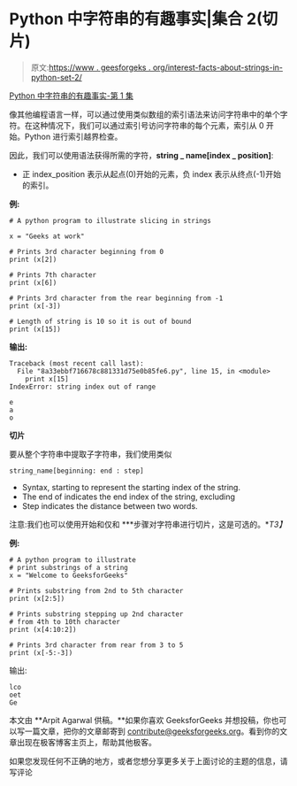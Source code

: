 # Python 中字符串的有趣事实|集合 2(切片)

> 原文:[https://www . geesforgeks . org/interest-facts-about-strings-in-python-set-2/](https://www.geeksforgeeks.org/interesting-facts-about-strings-in-python-set-2/)

[Python 中字符串的有趣事实-第 1 集](https://www.geeksforgeeks.org/interesting-facts-about-strings-in-python-set-1/)

像其他编程语言一样，可以通过使用类似数组的索引语法来访问字符串中的单个字符。在这种情况下，我们可以通过索引号访问字符串的每个元素，索引从 0 开始。Python 进行索引越界检查。

因此，我们可以使用语法获得所需的字符，**string _ name[index _ position]**:

*   正 index_position 表示从起点(0)开始的元素，负 index 表示从终点(-1)开始的索引。

**例:**

```
# A python program to illustrate slicing in strings 

x = "Geeks at work"

# Prints 3rd character beginning from 0 
print (x[2]) 

# Prints 7th character 
print (x[6]) 

# Prints 3rd character from the rear beginning from -1 
print (x[-3]) 

# Length of string is 10 so it is out of bound 
print (x[15]) 
```

**输出:**

```
Traceback (most recent call last):
  File "8a33ebbf716678c881331d75e0b85fe6.py", line 15, in <module>
    print x[15] 
IndexError: string index out of range
```

```
e
a
o
```

**切片**

要从整个字符串中提取子字符串，我们使用类似

```
string_name[beginning: end : step]
```

*   Syntax, starting to represent the starting index of the string.
*   The end of indicates the end index of the string, excluding
*   Step indicates the distance between two words.

注意:我们也可以使用开始和仅和 ***步骤对字符串进行切片，这是可选的。**T3】*

**例:**

```
# A python program to illustrate 
# print substrings of a string 
x = "Welcome to GeeksforGeeks"

# Prints substring from 2nd to 5th character 
print (x[2:5])     

# Prints substring stepping up 2nd character 
# from 4th to 10th character 
print (x[4:10:2])     

# Prints 3rd character from rear from 3 to 5 
print (x[-5:-3])       
```

输出:

```
lco
oet
Ge
```

本文由 **Arpit Agarwal 供稿。**如果你喜欢 GeeksforGeeks 并想投稿，你也可以写一篇文章，把你的文章邮寄到 contribute@geeksforgeeks.org。看到你的文章出现在极客博客主页上，帮助其他极客。

如果您发现任何不正确的地方，或者您想分享更多关于上面讨论的主题的信息，请写评论